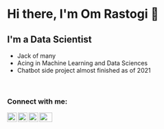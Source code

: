 
# Hi there, I'm Om Rastogi 👋

## I'm a Data Scientist

- Jack of many
- Acing in Machine Learning and Data Sciences
- Chatbot side project almost finished as of 2021

<br>

### Connect with me:

[<img align="left" alt="om | Twitter" width="22px" src="https://cdn.jsdelivr.net/npm/simple-icons@v3/icons/twitter.svg" />][twitter]
[<img align="left" alt="om | LinkedIn" width="22px" src="https://cdn.jsdelivr.net/npm/simple-icons@v3/icons/linkedin.svg" />][linkedin]
[<img align="left" alt="om | Medium" width="22px" src="https://cdn.jsdelivr.net/npm/simple-icons@v3/icons/medium.svg" />][medium]

<a href="https://omrastogi.github.io/omrastogi/index.html"><img src="https://omrastogi.github.io/omrastogi/images/logo.png" alt="Om's Logo" width="30" height="22"></a> 

[twitter]: https://twitter.com/OmRastogi14
[medium]: https://medium.com/@omrastogi
[linkedin]: https://www.linkedin.com/in/om-rastogi-a886b4b2/


